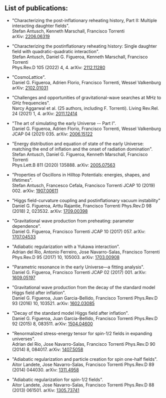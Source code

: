 ## List of publications:

- "Characterizing the post-inflationary reheating history, Part II: Multiple interacting daughter fields". \
  Stefan Antusch, Kenneth Marschall, Francisco Torrenti \
  arXiv: <a href="https://arxiv.org/abs/2206.06319" target="_blank" rel="noopener noreferrer">2206.06319</a>

- "Characterizing the postinflationary reheating history: Single daughter field with quadratic-quadratic interaction". \
  Stefan Antusch, Daniel G. Figueroa, Kenneth Marschall, Francisco Torrenti \
  Phys.Rev.D 105 (2022) 4, 4. arXiv: <a href="https://arxiv.org/abs/2112.11280" target="_blank" rel="noopener noreferrer">2112.11280</a>

- "CosmoLattice". \
  Daniel G. Figueroa, Adrien Florio, Francisco Torrenti, Wessel Valkenburg
  arXiv: <a href="https://arxiv.org/abs/2102.01031" target="_blank" rel="noopener noreferrer">2102.01031</a>

- "Challenges and opportunities of gravitational-wave searches at MHz to GHz frequencies". \
  Narcy Aggarwal et al. (25 authors, including F. Torrenti).
  Living Rev.Rel. 24 (2021) 1, 4. arXiv: <a href="https://arxiv.org/abs/1907.00611" target="_blank" rel="noopener noreferrer">2011.12414</a>

- "The art of simulating the early Universe -- Part I". \
  Daniel G. Figueroa, Adrien Florio, Francisco Torrenti, Wessel Valkenburg
  JCAP 04 (2021) 035. arXiv: <a href="https://arxiv.org/abs/2006.15122" target="_blank" rel="noopener noreferrer">2006.15122</a>

- "Energy distribution and equation of state of the early Universe: matching the end of inflation and the onset of radiation domination". \
  Stefan Antusch, Daniel G. Figueroa, Kenneth Marschall, Francisco Torrenti \
  Phys.Lett.B 811 (2020) 135888. arXiv: <a href="https://arxiv.org/abs/2005.07563" target="_blank" rel="noopener noreferrer">2005.07563</a>

- "Properties of Oscillons in Hilltop Potentials: energies, shapes, and lifetimes". \
  Stefan Antusch, Francesco Cefala, Francisco Torrenti
  JCAP 10 (2019) 002. arXiv: <a href="https://arxiv.org/abs/1907.00611" target="_blank" rel="noopener noreferrer">1907.00611</a>

- "Higgs field-curvature coupling and postinflationary vacuum instability"\
  Daniel G. Figueroa, Arttu Rajantie, Francisco Torrenti
  Phys.Rev.D 98 (2018) 2, 023532. arXiv: <a href="https://arxiv.org/abs/1709.00398" target="_blank" rel="noopener noreferrer">1709.00398</a>

- "Gravitational wave production from preheating: parameter dependence". \
  Daniel G. Figueroa, Francisco Torrenti
  JCAP 10 (2017) 057. arXiv: <a href="https://arxiv.org/abs/1707.04533" target="_blank" rel="noopener noreferrer">1707.04533</a>

- "Adiabatic regularization with a Yukawa interaction". \
  Adrian del Rio, Antonio Ferreiro, Jose Navarro-Salas, Francisco Torrenti
  Phys.Rev.D 95 (2017) 10, 105003. arXiv: <a href="https://arxiv.org/abs/1703.00908" target="_blank" rel="noopener noreferrer">1703.00908</a>

- "Parametric resonance in the early Universe—a fitting analysis". \
  Daniel G. Figueroa, Francisco Torrenti
  JCAP 02 (2017) 001. arXiv: <a href="https://arxiv.org/abs/1609.05197" target="_blank" rel="noopener noreferrer">1609.05197</a>

- "Gravitational wave production from the decay of the standard model Higgs field after inflation". \
  Daniel G. Figueroa, Juan Garcia-Bellido, Francisco Torrenti
  Phys.Rev.D 93 (2016) 10, 103521. arXiv: <a href="https://arxiv.org/abs/1602.03085" target="_blank" rel="noopener noreferrer">1602.03085</a>

- "Decay of the standard model Higgs field after inflation". \
  Daniel G. Figueroa, Juan Garcia-Bellido, Francisco Torrenti
  Phys.Rev.D 92 (2015) 8, 083511. arXiv: <a href="https://arxiv.org/abs/1504.04600" target="_blank" rel="noopener noreferrer">1504.04600</a>

- "Renormalized stress-energy tensor for spin-1/2 fields in expanding universes". \
  Adrian del Rio, Jose Navarro-Salas, Francisco Torrenti
  Phys.Rev.D 90 (2014) 8, 084017. arXiv: <a href="https://arxiv.org/abs/1407.5058" target="_blank" rel="noopener noreferrer">1407.5058</a>

- "Adiabatic regularization and particle creation for spin one-half fields". \
  Aitor Landete, Jose Navarro-Salas, Francisco Torrenti
  Phys.Rev.D 89 (2014) 044030. arXiv: <a href="https://arxiv.org/abs/1311.4958" target="_blank" rel="noopener noreferrer">1311.4958</a>

- "Adiabatic regularization for spin-1/2 fields". \
  Aitor Landete, Jose Navarro-Salas, Francisco Torrenti
  Phys.Rev.D 88 (2013) 061501. arXiv: <a href="https://arxiv.org/abs/1305.7374" target="_blank" rel="noopener noreferrer">1305.73741</a>

